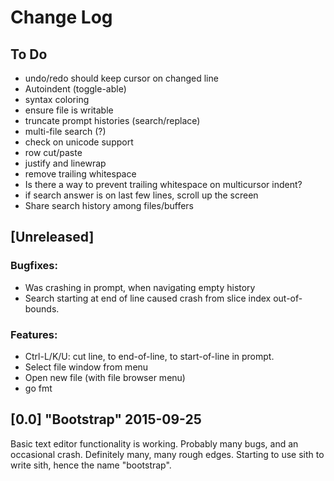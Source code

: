 Change Log
==========

## To Do

 - undo/redo should keep cursor on changed line
 - Autoindent (toggle-able)
 - syntax coloring
 - ensure file is writable
 - truncate prompt histories (search/replace)
 - multi-file search (?)
 - check on unicode support
 - row cut/paste
 - justify and linewrap
 - remove trailing whitespace
 - Is there a way to prevent trailing whitespace on multicursor indent?
 - if search answer is on last few lines, scroll up the screen
 - Share search history among files/buffers


## [Unreleased]

### Bugfixes:
 - Was crashing in prompt, when navigating empty history
 - Search starting at end of line caused crash from slice index out-of-bounds.

### Features:
 - Ctrl-L/K/U: cut line, to end-of-line, to start-of-line in prompt.
 - Select file window from menu
 - Open new file (with file browser menu)
 - go fmt


## [0.0] "Bootstrap" 2015-09-25

Basic text editor functionality is working. Probably many bugs, and an
occasional crash.  Definitely many, many rough edges.  Starting to use
sith to write sith, hence the name "bootstrap".




